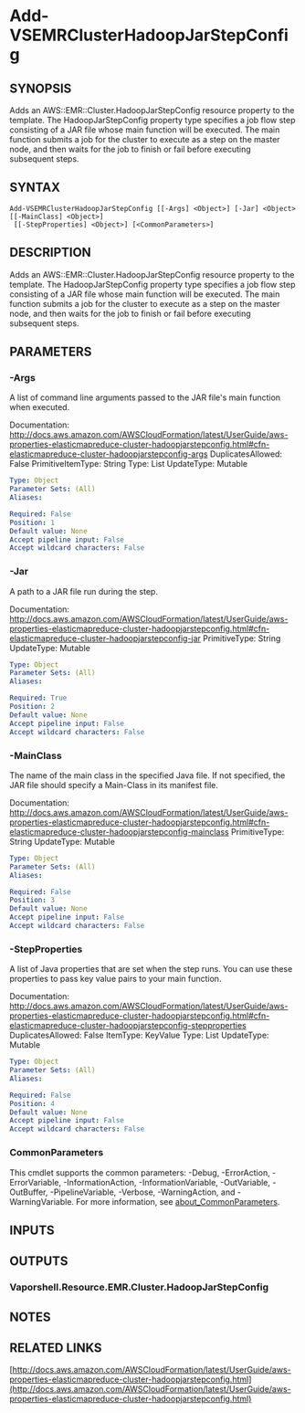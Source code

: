 # Add-VSEMRClusterHadoopJarStepConfig

## SYNOPSIS
Adds an AWS::EMR::Cluster.HadoopJarStepConfig resource property to the template.
The HadoopJarStepConfig property type specifies a job flow step consisting of a JAR file whose main function will be executed.
The main function submits a job for the cluster to execute as a step on the master node, and then waits for the job to finish or fail before executing subsequent steps.

## SYNTAX

```
Add-VSEMRClusterHadoopJarStepConfig [[-Args] <Object>] [-Jar] <Object> [[-MainClass] <Object>]
 [[-StepProperties] <Object>] [<CommonParameters>]
```

## DESCRIPTION
Adds an AWS::EMR::Cluster.HadoopJarStepConfig resource property to the template.
The HadoopJarStepConfig property type specifies a job flow step consisting of a JAR file whose main function will be executed.
The main function submits a job for the cluster to execute as a step on the master node, and then waits for the job to finish or fail before executing subsequent steps.

## PARAMETERS

### -Args
A list of command line arguments passed to the JAR file's main function when executed.

Documentation: http://docs.aws.amazon.com/AWSCloudFormation/latest/UserGuide/aws-properties-elasticmapreduce-cluster-hadoopjarstepconfig.html#cfn-elasticmapreduce-cluster-hadoopjarstepconfig-args
DuplicatesAllowed: False
PrimitiveItemType: String
Type: List
UpdateType: Mutable

```yaml
Type: Object
Parameter Sets: (All)
Aliases:

Required: False
Position: 1
Default value: None
Accept pipeline input: False
Accept wildcard characters: False
```

### -Jar
A path to a JAR file run during the step.

Documentation: http://docs.aws.amazon.com/AWSCloudFormation/latest/UserGuide/aws-properties-elasticmapreduce-cluster-hadoopjarstepconfig.html#cfn-elasticmapreduce-cluster-hadoopjarstepconfig-jar
PrimitiveType: String
UpdateType: Mutable

```yaml
Type: Object
Parameter Sets: (All)
Aliases:

Required: True
Position: 2
Default value: None
Accept pipeline input: False
Accept wildcard characters: False
```

### -MainClass
The name of the main class in the specified Java file.
If not specified, the JAR file should specify a Main-Class in its manifest file.

Documentation: http://docs.aws.amazon.com/AWSCloudFormation/latest/UserGuide/aws-properties-elasticmapreduce-cluster-hadoopjarstepconfig.html#cfn-elasticmapreduce-cluster-hadoopjarstepconfig-mainclass
PrimitiveType: String
UpdateType: Mutable

```yaml
Type: Object
Parameter Sets: (All)
Aliases:

Required: False
Position: 3
Default value: None
Accept pipeline input: False
Accept wildcard characters: False
```

### -StepProperties
A list of Java properties that are set when the step runs.
You can use these properties to pass key value pairs to your main function.

Documentation: http://docs.aws.amazon.com/AWSCloudFormation/latest/UserGuide/aws-properties-elasticmapreduce-cluster-hadoopjarstepconfig.html#cfn-elasticmapreduce-cluster-hadoopjarstepconfig-stepproperties
DuplicatesAllowed: False
ItemType: KeyValue
Type: List
UpdateType: Mutable

```yaml
Type: Object
Parameter Sets: (All)
Aliases:

Required: False
Position: 4
Default value: None
Accept pipeline input: False
Accept wildcard characters: False
```

### CommonParameters
This cmdlet supports the common parameters: -Debug, -ErrorAction, -ErrorVariable, -InformationAction, -InformationVariable, -OutVariable, -OutBuffer, -PipelineVariable, -Verbose, -WarningAction, and -WarningVariable. For more information, see [about_CommonParameters](http://go.microsoft.com/fwlink/?LinkID=113216).

## INPUTS

## OUTPUTS

### Vaporshell.Resource.EMR.Cluster.HadoopJarStepConfig
## NOTES

## RELATED LINKS

[http://docs.aws.amazon.com/AWSCloudFormation/latest/UserGuide/aws-properties-elasticmapreduce-cluster-hadoopjarstepconfig.html](http://docs.aws.amazon.com/AWSCloudFormation/latest/UserGuide/aws-properties-elasticmapreduce-cluster-hadoopjarstepconfig.html)

